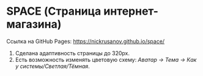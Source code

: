 # SPACE (Страница интернет-магазина)

Ссылка на GitHub Pages: https://nickrusanov.github.io/space/

1. Сделана адаптивность страницы до 320px.
2. Есть возможность изменять цветовую схему: *Аватар → Тема → Как у системы/Светлая/Тёмная*.